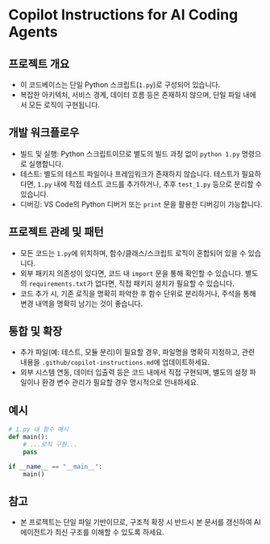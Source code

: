 # Copilot Instructions for AI Coding Agents

## 프로젝트 개요
- 이 코드베이스는 단일 Python 스크립트(`1.py`)로 구성되어 있습니다.
- 복잡한 아키텍처, 서비스 경계, 데이터 흐름 등은 존재하지 않으며, 단일 파일 내에서 모든 로직이 구현됩니다.

## 개발 워크플로우
- 빌드 및 실행: Python 스크립트이므로 별도의 빌드 과정 없이 `python 1.py` 명령으로 실행합니다.
- 테스트: 별도의 테스트 파일이나 프레임워크가 존재하지 않습니다. 테스트가 필요하다면, `1.py` 내에 직접 테스트 코드를 추가하거나, 추후 `test_1.py` 등으로 분리할 수 있습니다.
- 디버깅: VS Code의 Python 디버거 또는 `print` 문을 활용한 디버깅이 가능합니다.

## 프로젝트 관례 및 패턴
- 모든 코드는 `1.py`에 위치하며, 함수/클래스/스크립트 로직이 혼합되어 있을 수 있습니다.
- 외부 패키지 의존성이 있다면, 코드 내 `import` 문을 통해 확인할 수 있습니다. 별도의 `requirements.txt`가 없다면, 직접 패키지 설치가 필요할 수 있습니다.
- 코드 추가 시, 기존 로직을 명확히 파악한 후 함수 단위로 분리하거나, 주석을 통해 변경 내역을 명확히 남기는 것이 좋습니다.

## 통합 및 확장
- 추가 파일(예: 테스트, 모듈 분리)이 필요할 경우, 파일명을 명확히 지정하고, 관련 내용을 `.github/copilot-instructions.md`에 업데이트하세요.
- 외부 시스템 연동, 데이터 입출력 등은 코드 내에서 직접 구현되며, 별도의 설정 파일이나 환경 변수 관리가 필요할 경우 명시적으로 안내하세요.

## 예시
```python
# 1.py 내 함수 예시
def main():
    # ...로직 구현...
    pass

if __name__ == "__main__":
    main()
```

## 참고
- 본 프로젝트는 단일 파일 기반이므로, 구조적 확장 시 반드시 본 문서를 갱신하여 AI 에이전트가 최신 구조를 이해할 수 있도록 하세요.
